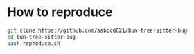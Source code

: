 # How to reproduce

```bash
git clone https://github.com/aabccd021/bun-tree-sitter-bug
cd bun-tree-sitter-bug
bash reproduce.sh
```
